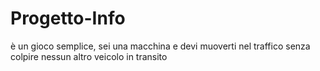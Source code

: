 # Progetto-Info
è un gioco semplice, sei una macchina e devi muoverti nel traffico senza colpire nessun altro veicolo in transito
